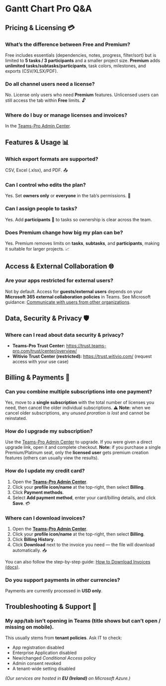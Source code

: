 # Gantt Chart Pro Q&A 
  <!-- Pricing & Licensing -->
  ## Pricing & Licensing 💳

  ### What’s the difference between Free and Premium?
  <p>Free includes essentials (dependencies, notes, progress, filter/sort) but is limited to <strong>5 tasks / 3 participants</strong> and a smaller project size. <strong>Premium</strong> adds <strong>unlimited tasks/subtasks/participants</strong>, task colors, milestones, and exports (CSV/XLSX/PDF).</p>

  ### Do all channel users need a license?
  <p>No. License only users who need <strong>Premium</strong> features. Unlicensed users can still access the tab within <strong>Free</strong> limits. 🔓</p>

 ### Where do I buy or manage licenses and invoices?
  <p>In the <a href="https://admin.teams-pro.com/" target="_blank" rel="noopener">Teams-Pro Admin Center</a>.</p>


  <!-- Features & Usage -->
  ## Features & Usage 📊

  ### Which export formats are supported?
  <p>CSV, Excel (.xlsx), and PDF. 📤</p>

  ### Can I control who edits the plan?
  <p>Yes. Set <strong>owners only</strong> or <strong>everyone</strong> in the tab’s permissions. 🔐</p>

  ### Can I assign people to tasks?
  <p>Yes. Add <strong>participants</strong> 👥 to tasks so ownership is clear across the team.</p>

  ### Does Premium change how big my plan can be?
  <p>Yes. Premium removes limits on <strong>tasks</strong>, <strong>subtasks</strong>, and <strong>participants</strong>, making it suitable for larger projects. 📈</p>


  <!-- Access & External Collaboration -->
  ## Access & External Collaboration 🌐

  ### Are your apps restricted for external users?
  <p>Not by default. Access for <strong>guests/external users</strong> depends on your <strong>Microsoft 365 external collaboration policies</strong> in Teams. See Microsoft guidance:
    <a href="https://learn.microsoft.com/en-us/microsoftteams/communicate-with-users-from-other-organizations" target="_blank" rel="noopener">Communicate with users from other organizations</a>.
  </p>


  <!-- Data, Security & Privacy -->
  ## Data, Security & Privacy 🛡️

  ### Where can I read about data security &amp; privacy?
  <ul>
    <li><strong>Teams-Pro Trust Center:</strong> <a href="https://trust.teams-pro.com/trust/center/overview/" target="_blank" rel="noopener">https://trust.teams-pro.com/trust/center/overview/</a></li>
    <li><strong>Witivio Trust Center (restricted):</strong> <a href="https://trust.witivio.com/" target="_blank" rel="noopener">https://trust.witivio.com/</a> (request access with your use case)</li>
  </ul>


  <!-- Billing & Payments -->
  ## Billing & Payments 🧾

  ### Can you combine multiple subscriptions into one payment?
  <p>Yes, move to a <strong>single subscription</strong> with the total number of licenses you need, then cancel the older individual subscriptions. <strong>⚠️ Note:</strong> when we cancel older subscriptions, any <em>unused proration is lost</em> and cannot be reinstated.</p>

  ### How do I upgrade my subscription?
  <p>Use the <a href="https://admin.teams-pro.com/" target="_blank" rel="noopener">Teams-Pro Admin Center</a> to upgrade. If you were given a direct upgrade link, open it and complete checkout. <strong>Note:</strong> if you purchase a single Premium/Platinum seat, only the <strong>licensed user</strong> gets premium creation features (others can usually view the results).</p>

  ### How do I update my credit card?
  <ol>
    <li>Open the <a href="https://admin.teams-pro.com/" target="_blank" rel="noopener"><strong>Teams-Pro Admin Center</strong></a>.</li>
    <li>Click your <strong>profile icon/name</strong> at the top-right, then select <strong>Billing</strong>.</li>
    <li>Click <strong>Payment methods</strong>.</li>
    <li>Select <strong>Add payment method</strong>, enter your card/billing details, and click <strong>Save</strong>. 💳</li>
    </ol> 

  ### Where can I download invoices?
  <ol>
    <li>Open the <a href="https://admin.teams-pro.com/" target="_blank" rel="noopener"><strong>Teams-Pro Admin Center</strong></a>.</li>
    <li>Click your <strong>profile icon/name</strong> at the top-right, then select <strong>Billing</strong>.</li>
    <li>Click <strong>Billing History</strong>.</li>
    <li>Click <strong>Download</strong> next to the invoice you need — the file will download automatically. 📥</li>
  </ol> You can also follow the step-by-step guide:
    <a href="https://docs.teams-pro.com/solutions/admin-center/manage-my-subscription/how-to-download-the-invoices-for-the-subscription-purchased-.html" target="_blank" rel="noopener">How to Download Invoices (docs)</a>.
  </p>

  ### Do you support payments in other currencies?
  <p>Payments are currently processed in <strong>USD only</strong>.</p>



  <!-- Troubleshooting & Support -->
  ## Troubleshooting & Support 🧰

  ### My app/tab isn’t opening in Teams (title shows but can’t open / missing on mobile).
  <p>This usually stems from <strong>tenant policies</strong>. Ask IT to check:</p>
  <ul>
    <li>App registration disabled</li>
    <li>Enterprise Application disabled</li>
    <li>New/changed <em>Conditional Access</em> policy</li>
    <li>Admin consent revoked</li>
    <li>A tenant-wide setting disabled</li>
  </ul>
  <p><em>(Our services are hosted in <strong>EU (Ireland)</strong> on Microsoft Azure.)</em></p>

</section>



<Intercom />
<Hubspot />
<Clarity />
<GoogleAnalytics />
